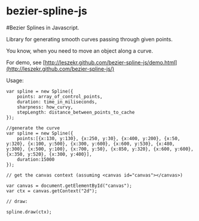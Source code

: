 bezier-spline-js
================

#Bezier Splines in Javascript.


Library for generating smooth curves passing through given points.

You know, when you need to move an object along a curve.

For demo, see [http://leszekr.github.com/bezier-spline-js/demo.html](http://leszekr.github.com/bezier-spline-js/)

Usage:

	var spline = new Spline({
		points: array_of_control_points,
		duration: time_in_miliseconds,
		sharpness: how_curvy,
		stepLength: distance_between_points_to_cache
	});

	//generate the curve
	var spline = new Spline({
		points:[{x:130, y:130}, {x:250, y:30}, {x:400, y:200}, {x:50, y:320}, {x:100, y:500}, {x:300, y:600}, {x:600, y:530}, {x:480, y:300}, {x:500, y:100}, {x:700, y:50}, {x:850, y:320}, {x:600, y:600}, {x:350, y:520}, {x:300, y:400}],
		duration:15000
	});

	// get the canvas context (assuming <canvas id="canvas"></canvas>)

	var canvas = document.getElementById("canvas");
	var ctx = canvas.getContext("2d");

	// draw: 

	spline.draw(ctx);

